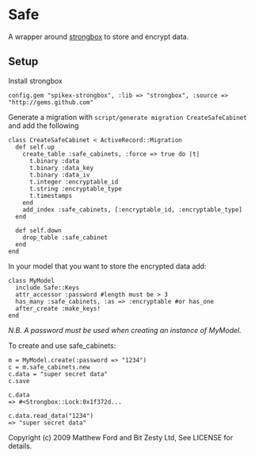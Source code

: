 Safe
====

A wrapper around [strongbox](http://github.com/spikex/strongbox) to store and encrypt data.

Setup
----

Install strongbox

    config.gem "spikex-strongbox", :lib => "strongbox", :source => "http://gems.github.com"

Generate a migration with `script/generate migration CreateSafeCabinet` and add the following

    class CreateSafeCabinet < ActiveRecord::Migration
      def self.up
        create_table :safe_cabinets, :force => true do |t|
          t.binary :data
          t.binary :data_key
          t.binary :data_iv
          t.integer :encryptable_id
          t.string :encryptable_type
          t.timestamps
        end
        add_index :safe_cabinets, [:encryptable_id, :encryptable_type]
      end

      def self.down
        drop_table :safe_cabinet
      end
    end
    
In your model that you want to store the encrypted data add:

    class MyModel
      include Safe::Keys
      attr_accessor :password #length must be > 3  
      has_many :safe_cabinets, :as => :encryptable #or has_one
      after_create :make_keys!
    end

_N.B. A password must be used when creating an instance of MyModel._

To create and use safe_cabinets:

    m = MyModel.create(:password => "1234")
    c = m.safe_cabinets.new
    c.data = "super secret data"
    c.save
    
    c.data
    => #<Strongbox::Lock:0x1f372d...
    
    c.data.read_data("1234")
    => "super secret data"
    


Copyright (c) 2009 Matthew Ford and Bit Zesty Ltd, See LICENSE for details.